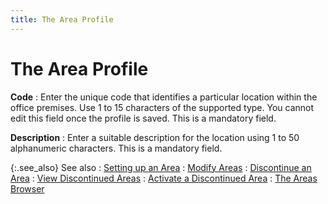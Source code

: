 ```yaml
---
title: The Area Profile
---
```


# The Area Profile


**Code**
: Enter the unique code that identifies a particular  location within the office premises. Use 1 to 15 characters of the supported  type. You cannot edit this field once the profile is saved. This is a  mandatory field.


**Description**
: Enter a suitable description for the location using  1 to 50 alphanumeric characters. This is a mandatory field.


{:.see_also}
See also
: [Setting up an Area]({{site.tc_baseurl}}/visitors/areas/setting_up_an_area.html)
: [Modify Areas]({{site.tc_baseurl}}/visitors/areas/modifying_areas.html)
: [Discontinue  an Area]({{site.tc_baseurl}}/visitors/areas/discontinuing_an_area.html)
: [View Discontinued  Areas]({{site.tc_baseurl}}/visitors/areas/view_discontinued_areas.html)
: [Activate a Discontinued  Area]({{site.tc_baseurl}}/visitors/areas/activate_an_area.html)
: [The Areas Browser]({{site.tc_baseurl}}/visitors/areas/areas_browser_tcs.html)
